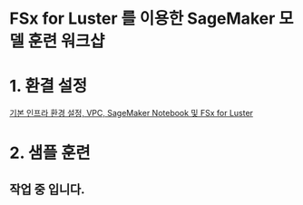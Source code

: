# FSx for Luster 를 이용한 SageMaker 모델 훈련 워크샵

# 1. 환결 설정
[기본 인프라 환경 설정, VPC, SageMaker Notebook 및 FSx for Luster ](0_setup_environment/1.VPC_SM_Notebook/README.md)

# 2. 샘플 훈련
## 작업 중 입니다.